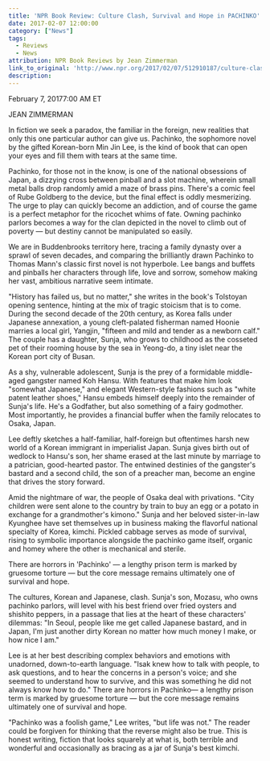```yaml
---
title: 'NPR Book Review: Culture Clash, Survival and Hope in PACHINKO'
date: 2017-02-07 12:00:00
category: ["News"]
tags:
  - Reviews
  - News
attribution: NPR Book Reviews by Jean Zimmerman
link_to_original: 'http://www.npr.org/2017/02/07/512910187/culture-clash-survival-and-hope-in-pachinko'
description:
---
```



February 7, 20177:00 AM ET

JEAN ZIMMERMAN

In fiction we seek a paradox, the familiar in the foreign, new realities that only this one particular author can give us. Pachinko, the sophomore novel by the gifted Korean-born Min Jin Lee, is the kind of book that can open your eyes and fill them with tears at the same time.

Pachinko, for those not in the know, is one of the national obsessions of Japan, a dizzying cross between pinball and a slot machine, wherein small metal balls drop randomly amid a maze of brass pins. There's a comic feel of Rube Goldberg to the device, but the final effect is oddly mesmerizing. The urge to play can quickly become an addiction, and of course the game is a perfect metaphor for the ricochet whims of fate. Owning pachinko parlors becomes a way for the clan depicted in the novel to climb out of poverty — but destiny cannot be manipulated so easily.

We are in Buddenbrooks territory here, tracing a family dynasty over a sprawl of seven decades, and comparing the brilliantly drawn Pachinko to Thomas Mann's classic first novel is not hyperbole. Lee bangs and buffets and pinballs her characters through life, love and sorrow, somehow making her vast, ambitious narrative seem intimate.

"History has failed us, but no matter," she writes in the book's Tolstoyan opening sentence, hinting at the mix of tragic stoicism that is to come. During the second decade of the 20th century, as Korea falls under Japanese annexation, a young cleft-palated fisherman named Hoonie marries a local girl, Yangjin, "fifteen and mild and tender as a newborn calf." The couple has a daughter, Sunja, who grows to childhood as the cosseted pet of their rooming house by the sea in Yeong-do, a tiny islet near the Korean port city of Busan.

As a shy, vulnerable adolescent, Sunja is the prey of a formidable middle-aged gangster named Koh Hansu. With features that make him look "somewhat Japanese," and elegant Western-style fashions such as "white patent leather shoes," Hansu embeds himself deeply into the remainder of Sunja's life. He's a Godfather, but also something of a fairy godmother. Most importantly, he provides a financial buffer when the family relocates to Osaka, Japan.

Lee deftly sketches a half-familiar, half-foreign but oftentimes harsh new world of a Korean immigrant in imperialist Japan. Sunja gives birth out of wedlock to Hansu's son, her shame erased at the last minute by marriage to a patrician, good-hearted pastor. The entwined destinies of the gangster's bastard and a second child, the son of a preacher man, become an engine that drives the story forward.

Amid the nightmare of war, the people of Osaka deal with privations. "City children were sent alone to the country by train to buy an egg or a potato in exchange for a grandmother's kimono." Sunja and her beloved sister-in-law Kyunghee have set themselves up in business making the flavorful national specialty of Korea, kimchi. Pickled cabbage serves as mode of survival, rising to symbolic importance alongside the pachinko game itself, organic and homey where the other is mechanical and sterile.

There are horrors in 'Pachinko' — a lengthy prison term is marked by gruesome torture — but the core message remains ultimately one of survival and hope.

The cultures, Korean and Japanese, clash. Sunja's son, Mozasu, who owns pachinko parlors, will level with his best friend over fried oysters and shishito peppers, in a passage that lies at the heart of these characters' dilemmas: "In Seoul, people like me get called Japanese bastard, and in Japan, I'm just another dirty Korean no matter how much money I make, or how nice I am."

Lee is at her best describing complex behaviors and emotions with unadorned, down-to-earth language. "Isak knew how to talk with people, to ask questions, and to hear the concerns in a person's voice; and she seemed to understand how to survive, and this was something he did not always know how to do." There are horrors in Pachinko— a lengthy prison term is marked by gruesome torture — but the core message remains ultimately one of survival and hope.

"Pachinko was a foolish game," Lee writes, "but life was not." The reader could be forgiven for thinking that the reverse might also be true. This is honest writing, fiction that looks squarely at what is, both terrible and wonderful and occasionally as bracing as a jar of Sunja's best kimchi.